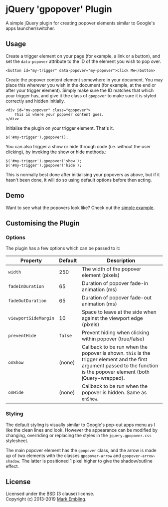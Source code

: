 jQuery 'gpopover' Plugin
========================

A simple jQuery plugin for creating popover elements similar to Google's apps launcher/switcher.

## Usage

Create a trigger element on your page (for example, a link or a button), and set the `data-popover` attribute to the ID of the element you wish to pop over.

    <button id="my-trigger" data-popover="my-popover">Click Me</button>
    
Create the popover content element somewhere in your document. You may place this wherever you wish in the document (for example, at the end or after your trigger element). Simply make sure the ID matches that which your trigger has, and give it the class of `gpopover` to make sure it is styled correctly and hidden initially.

    <div id="my-popover" class="gpopover">
        This is where your popover content goes.
    </div>
    
Initialise the plugin on your trigger element. That's it.

    $('#my-trigger').gpopover();

You can also trigger a show or hide through code (i.e. without the user clicking), by invoking the show or hide methods.:

    $('#my-trigger').gpopover('show');
    $('#my-trigger').gpopover('hide');

This is normally best done after initialising your popovers as above, but if it hasn't been done, it will do so using default options before then acting.
    
## Demo

Want to see what the popovers look like? Check out the [simple example](https://markembling.github.io/jquery-gpopover-plugin/).

## Customising the Plugin

### Options

The plugin has a few options which can be passed to it:

| Property | Default | Description
| -------- | ------- | -----------
| `width`  | 250     | The width of the popover element (pixels) 
| `fadeInDuration` | 65 | Duration of popover fade-in animation (ms)
| `fadeOutDuration` | 65 | Duration of popover fade-out animation (ms)
| `viewportSideMargin` | 10 | Space to leave at the side when against the viewport edge (pixels)
| `preventHide` | `false` | Prevent hiding when clicking within popover (true/false)
| `onShow` | (none) | Callback to be run when the popover is shown. `this` is the trigger element and the first argument passed to the function is the popover element (both jQuery-wrapped).
| `onHide` | (none) | Callback to be run when the popover is hidden. Same as `onShow`.

### Styling

The default styling is visually similar to Google's pop-out apps menu as I like the clean lines and look. However the appearance can be modified by changing, overriding or replacing the styles in the `jquery.gpopover.css` stylesheet.

The main popover element has the `gpopover` class, and the arrow is made up of two elements with the classes `gpopover-arrow` and `gpopover-arrow-shadow`. The latter is positioned 1 pixel higher to give the shadow/outline effect.

## License

Licensed under the BSD (3 clause) license.  
Copyright (c) 2013-2019 [Mark Embling](markembling.info).
